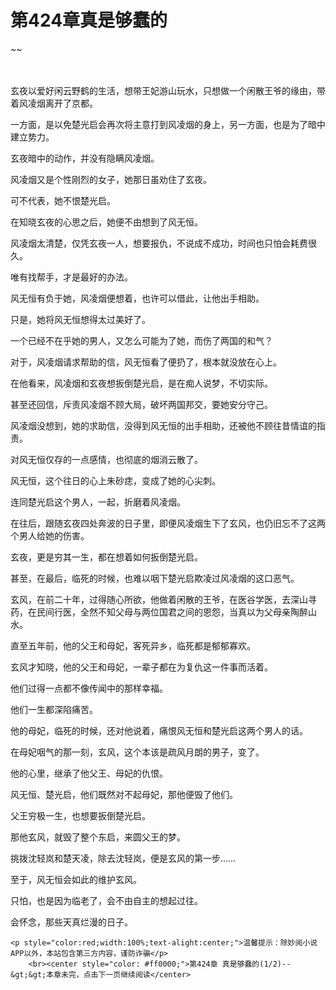 # 第424章真是够蠢的
~~
    	    <p name="pagetop" href="javascript:void(0);" onclick="return false" style="line-height: 35px;padding: 10px;color: #333;"> </p><p>玄夜以爱好闲云野鹤的生活，想带王妃游山玩水，只想做一个闲散王爷的缘由，带着风凌烟离开了京都。</p><p>一方面，是以免楚光启会再次将主意打到风凌烟的身上，另一方面，也是为了暗中建立势力。</p><p>玄夜暗中的动作，并没有隐瞒风凌烟。</p><p>风凌烟又是个性刚烈的女子，她那日虽劝住了玄夜。</p><p>可不代表，她不恨楚光启。</p><p>在知晓玄夜的心思之后，她便不由想到了风无恒。</p><p>风凌烟太清楚，仅凭玄夜一人，想要报仇，不说成不成功，时间也只怕会耗费很久。</p><p>唯有找帮手，才是最好的办法。</p><p>风无恒有负于她，风凌烟便想着，也许可以借此，让他出手相助。</p><p>只是，她将风无恒想得太过美好了。</p><p>一个已经不在乎她的男人，又怎么可能为了她，而伤了两国的和气？</p><p>对于，风凌烟请求帮助的信，风无恒看了便扔了，根本就没放在心上。</p><p>在他看来，风凌烟和玄夜想扳倒楚光启，是在痴人说梦，不切实际。</p><p>甚至还回信，斥责风凌烟不顾大局，破坏两国邦交，要她安分守己。</p><p>风凌烟没想到，她的求助信，没得到风无恒的出手相助，还被他不顾往昔情谊的指责。</p><p>对风无恒仅存的一点感情，也彻底的烟消云散了。</p><p>风无恒，这个往日的心上朱砂痣，变成了她的心尖刺。</p><p>连同楚光启这个男人，一起，折磨着风凌烟。</p><p>在往后，跟随玄夜四处奔波的日子里，即便风凌烟生下了玄风，也仍旧忘不了这两个男人给她的伤害。</p><p>玄夜，更是穷其一生，都在想着如何扳倒楚光启。</p><p>甚至，在最后，临死的时候，也难以咽下楚光启欺凌过风凌烟的这口恶气。</p><p>玄风，在前二十年，过得随心所欲，他做着闲散的王爷，在医谷学医，去深山寻药，在民间行医，全然不知父母与两位国君之间的恩怨，当真以为父母亲陶醉山水。</p><p>直至五年前，他的父王和母妃，客死异乡，临死都是郁郁寡欢。</p><p>玄风才知晓，他的父王和母妃，一辈子都在为复仇这一件事而活着。</p><p>他们过得一点都不像传闻中的那样幸福。</p><p>他们一生都深陷痛苦。</p><p>他的母妃，临死的时候，还对他说着，痛恨风无恒和楚光启这两个男人的话。</p><p>在母妃咽气的那一刻，玄风，这个本该是疏风月朗的男子，变了。</p><p>他的心里，继承了他父王、母妃的仇恨。</p><p>风无恒、楚光启，他们既然对不起母妃，那他便毁了他们。</p><p>父王穷极一生，也想要扳倒楚光启。</p><p>那他玄风，就毁了整个东启，来圆父王的梦。</p><p>挑拨沈轻岚和楚天凌，除去沈轻岚，便是玄风的第一步……</p><p>至于，风无恒会如此的维护玄风。</p><p>只怕，也是因为临老了，会不由自主的想起过往。</p><p>会怀念，那些天真烂漫的日子。</p>
    	
   	<p style="color:red;width:100%;text-alight:center;">温馨提示：除妙阅小说APP以外，本站包含第三方内容，谨防诈骗</p>
    	<br><center style="color: #ff0000;">第424章 真是够蠢的(1/2)--&gt;&gt;本章未完，点击下一页继续阅读</center>
    	